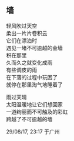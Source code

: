 ## 墙

轻风吹过天空<br>
柔出一片片卷积云<br>
它们在漂泊时<br>
遇见一堵不可逾越的金墙<br>
积在那里<br>
久而久之就变化成雨<br>
有些调皮的雨<br>
在下落的过程中玩困了<br>
就停在那里淘气地睡着了<br>

雨过天晴<br>
太阳温暖地让它们想回家<br>
一道绚丽而不可触及的彩虹<br>
跨越了不可逾越的墙<br>

29/08/17, 23:17 于广州
